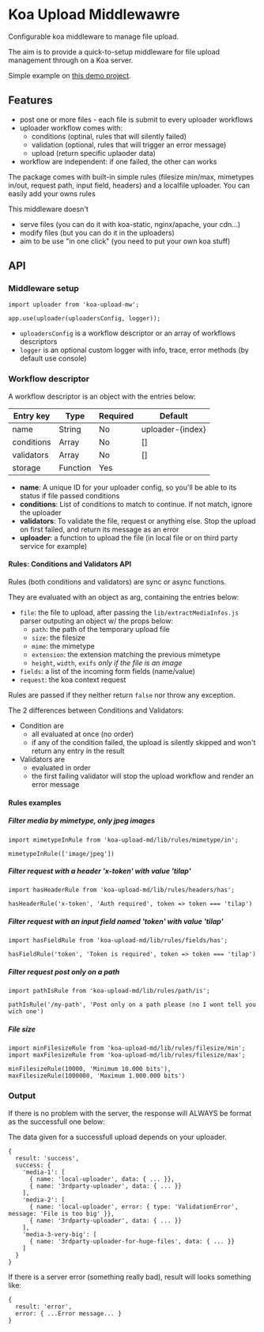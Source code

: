 # Koa Upload Middlewawre

Configurable koa middleware to manage file upload.

The aim is to provide a quick-to-setup middleware for file upload management through on a Koa server.

Simple example on [this demo project](https://github.com/tilap/koa-upload-mw-example/blob/master/src/index.js).

## Features

- post one or more files - each file is submit to every uploader workflows
- uploader workflow comes with:
  - conditions (optinal, rules that will silently failed)
  - validation (optional, rules that will trigger an error message)
  - upload (return specific uplaoder data)
- workflow are independent: if one failed, the other can works

The package comes with built-in simple rules (filesize min/max, mimetypes in/out, request path, input field, headers) and a localfile uploader. You can easily add your owns rules

This middleware doesn't
  - serve files (you can do it with koa-static, nginx/apache, your cdn...)
  - modify files (but you can do it in the uploaders)
  - aim to be use "in one click" (you need to put your own koa stuff)

## API

### Middleware setup

```
import uploader from 'koa-upload-mw';

app.use(uploader(uploadersConfig, logger));
```

- `uploadersConfig` is a workflow descriptor or an array of workflows descriptors
- `logger` is an optional custom logger with info, trace, error methods (by default use console)

### Workflow descriptor

A workflow descriptor is an object with the entries below:

| Entry key  | Type     | Required | Default          |
| ---------- | -------- | ---------|------------------|
| name       | String   | No       | uploader-{index} |
| conditions | Array    | No       | []               |
| validators | Array    | No       | []               |
| storage    | Function | Yes      |                  |

- **name**: A unique ID for your uploader config, so you'll be able to its status if file passed conditions
- **conditions**: List of conditions to match to continue. If not match, ignore the uploader
- **validators**: To validate the file, request or anything else. Stop the upload on first failed, and return its message as an error
- **uploader**: a function to upload the file (in local file or on third party service for example)

#### Rules: Conditions and Validators API

Rules (both conditions and validators) are sync or async functions.

They are evaluated with an object as arg, containing the entries below:

- `file`: the file to upload, after passing the `lib/extractMediaInfos.js` parser outputing an object w/ the props below:
  - `path`: the path of the temporary upload file
  - `size`: the filesize
  - `mime`: the mimetype
  - `extension`: the extension matching the previous mimetype
  - `height`, `width`, `exifs` _only if the file is an image_
- `fields`: a list of the incoming form fields (name/value)
- `request`: the koa context request

Rules are passed if they neither return `false` nor throw any exception.

The 2 differences between Conditions and Validators:

- Condition are
  - all evaluated at once (no order)
  - if any of the condition failed, the upload is silently skipped and won't return any entry in the result
- Validators are
  - evaluated in order
  - the first failing validator will stop the upload workflow and render an error message

#### Rules examples

##### Filter media by mimetype, only jpeg images

```
import mimetypeInRule from 'koa-upload-md/lib/rules/mimetype/in';

mimetypeInRule(['image/jpeg'])
```

##### Filter request with a header 'x-token' with value 'tilap'

```
import hasHeaderRule from 'koa-upload-md/lib/rules/headers/has';

hasHeaderRule('x-token', 'Auth required', token => token === 'tilap')
```

##### Filter request with an input field named 'token' with value 'tilap'

```
import hasFieldRule from 'koa-upload-md/lib/rules/fields/has';

hasFieldRule('token', 'Token is required', token => token === 'tilap')
```

##### Filter request post only on a path

```
import pathIsRule from 'koa-upload-md/lib/rules/path/is';

pathIsRule('/my-path', 'Post only on a path please (no I wont tell you wich one')
```

##### File size

```
import minFilesizeRule from 'koa-upload-md/lib/rules/filesize/min';
import maxFilesizeRule from 'koa-upload-md/lib/rules/filesize/max';

minFilesizeRule(10000, 'Minimum 10.000 bits'),
maxFilesizeRule(1000000, 'Maximum 1.000.000 bits')
```

### Output

If there is no problem with the server, the response will ALWAYS be format as the successfull one below:

The data given for a successfull upload depends on your uploader.

```
{
  result: 'success',
  success: {
    'media-1': [
      { name: 'local-uploader', data: { ... }},
      { name: '3rdparty-uploader', data: { ... }}
    ],
    'media-2': [
      { name: 'local-uploader', error: { type: 'ValidationError', message: 'File is too big' }},
      { name: '3rdparty-uploader', data: { ... }}
    ],
    'media-3-very-big': [
      { name: '3rdparty-uploader-for-huge-files', data: { ... }}
    ]
  }
}

```

If there is a server error (something really bad), result will looks something like:

```
{
  result: 'error',
  error: { ...Error message... }
}

```

